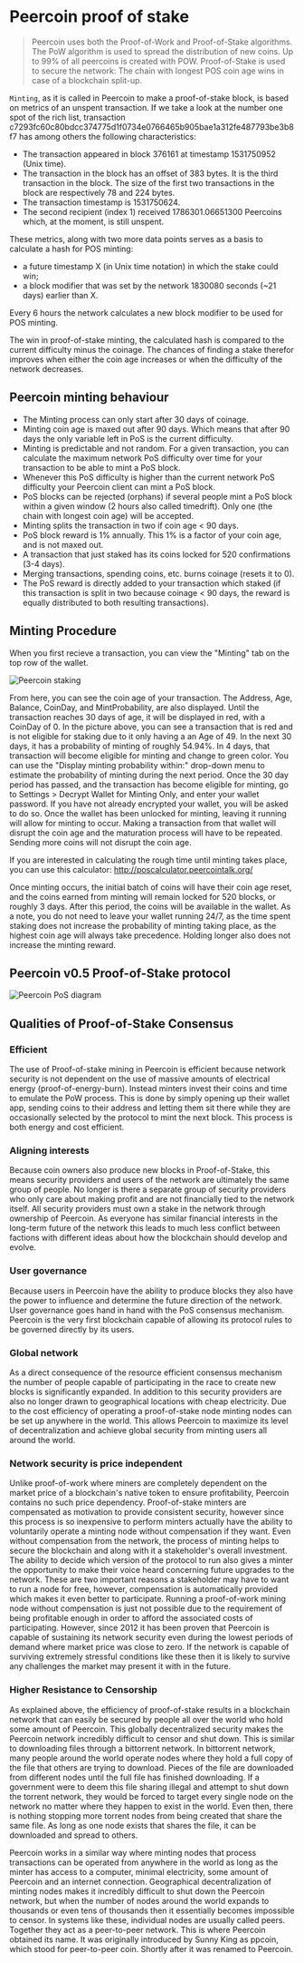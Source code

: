 # Peercoin proof of stake

>Peercoin uses both the Proof-of-Work and Proof-of-Stake algorithms. The PoW algorithm is used to spread the distribution of new coins. Up to 99% of all peercoins is created with POW. Proof-of-Stake is used to secure the network: The chain with longest POS coin age wins in case of a blockchain split-up.

`Minting`, as it is called in Peercoin to make a proof-of-stake block, is based on metrics of an unspent transaction.
If we take a look at the number one spot of the rich list, transaction c7293fc60c80bdcc374775d1f0734e0766465b905bae1a312fe487793be3b8f7 has among others the following characteristics:

* The transaction appeared in block 376161 at timestamp 1531750952 (Unix time).
* The transaction in the block has an offset of 383 bytes. It is the third transaction in the block. The size of the first two transactions in the block are respectively 78 and 224 bytes.
* The transaction timestamp is 1531750624.
* The second recipient (index 1) received 1786301.06651300 Peercoins which, at the moment, is still unspent.

These metrics, along with two more data points serves as a basis to calculate a hash for POS minting:

* a future timestamp X (in Unix time notation) in which the stake could win;
* a block modifier that was set by the network 1830080 seconds (~21 days) earlier than X.

Every 6 hours the network calculates a new block modifier to be used for POS minting.

The win in proof-of-stake minting, the calculated hash is compared to the current difficulty minus the coinage. The chances of finding a stake therefor improves when either the coin age increases or when the difficulty of the network decreases.

## Peercoin minting behaviour

* The Minting process can only start after 30 days of coinage.
* Minting coin age is maxed out after 90 days. Which means that after 90 days the only variable left in PoS is the current difficulty.
* Minting is predictable and not random. For a given transaction, you can calculate the maximum network PoS difficulty over time for your transaction to be able to mint a PoS block.
* Whenever this PoS difficulty is higher than the current network PoS difficulty your Peercoin client can mint a PoS block.
* PoS blocks can be rejected (orphans) if several people mint a PoS block within a given window (2 hours also called timedrift). Only one (the chain with longest coin age) will be accepted.
* Minting splits the transaction in two if coin age < 90 days.
* PoS block reward is 1% annually. This 1% is a factor of your coin age, and is not maxed out.
* A transaction that just staked has its coins locked for 520 confirmations (3-4 days).
* Merging transactions, spending coins, etc. burns coinage (resets it to 0).
* The PoS reward is directly added to your transaction which staked (if this transaction is split in two because coinage < 90 days, the reward is equally distributed to both resulting transactions).

## Minting Procedure

When you first recieve a transaction, you can view the "Minting" tab on the top row of the wallet.

![Peercoin staking](../img/staking.png)

From here, you can see the coin age of your transaction.  The Address, Age, Balance, CoinDay, and MintProbability, are also displayed.  Until the transaction reaches 30 days of age, it will be displayed in red, with a CoinDay of 0.  In the picture above, you can see a transaction that is red and is not eligible for staking due to it only having a an Age of 49.  In the next 30 days, it has a probability of minting of roughly 54.94%.  In 4 days, that transaction will become eligible for minting and change to green color.  You can use the "Display minting probability within:" drop-down menu to estimate the probability of minting during the next period.  Once the 30 day period has passed, and the transaction has become eligible for minting, go to Settings > Decrypt Wallet for Minting Only, and enter your wallet password.  If you have not already encrypted your wallet, you will be asked to do so.  Once the wallet has been unlocked for minting, leaving it running will allow for minting to occur.  Making a transaction from that wallet will disrupt the coin age and the maturation process will have to be repeated.  Sending more coins will not disrupt the coin age.

If you are interested in calculating the rough time until minting takes place, you can use this calculator: http://poscalculator.peercointalk.org/

Once minting occurs, the initial batch of coins will have their coin age reset, and the coins earned from minting will remain locked for 520 blocks, or roughly 3 days.  After this period, the coins will be available in the wallet.  As a note, you do not need to leave your wallet running 24/7, as the time spent staking does not increase the probability of minting taking place, as the highest coin age will always take precedence.  Holding longer also does not increase the minting reward.  

## Peercoin v0.5 Proof-of-Stake protocol

![Peercoin PoS diagram](../img/pos-diagram.svg)

## Qualities of Proof-of-Stake Consensus

### Efficient
The use of Proof-of-stake mining in Peercoin is efficient because network security is not dependent on the use of massive amounts of electrical energy (proof-of-energy-burn). Instead minters invest their coins and time to emulate the PoW process. This is done by simply opening up their wallet app, sending coins to their address and letting them sit there while they are occasionally selected by the protocol to mint the next block. This process is both energy and cost efficient.

### Aligning interests
Because coin owners also produce new blocks in Proof-of-Stake, this means security providers and users of the network are ultimately the same group of people. No longer is there a separate group of security providers who only care about making profit and are not financially tied to the network itself. All security providers must own a stake in the network through ownership of Peercoin. As everyone has similar financial interests in the long-term future of the network this leads to much less conflict between factions with different ideas about how the blockchain should develop and evolve.

### User governance
Because users in Peercoin have the ability to produce blocks they also have the power to influence and determine the future direction of the network. User governance goes hand in hand with the PoS consensus mechanism. Peercoin is the very first blockchain capable of allowing its protocol rules to be governed directly by its users.

### Global network
As a direct consequence of the resource efficient consensus mechanism the number of people capable of participating in the race to create new blocks is significantly expanded. In addition to this security providers are also no longer drawn to geographical locations with cheap electricity. Due to the cost efficiency of operating a proof-of-stake node minting nodes can be set up anywhere in the world. This allows Peercoin to maximize its level of decentralization and achieve global security from minting users all around the world.

### Network security is price independent
Unlike proof-of-work where miners are completely dependent on the market price of a blockchain's native token to ensure profitability, Peercoin contains no such price dependency. Proof-of-stake minters are compensated as motivation to provide consistent security, however since this process is so inexpensive to perform minters actually have the ability to voluntarily operate a minting node without compensation if they want. Even without compensation from the network, the process of minting helps to secure the blockchain and along with it a stakeholder's overall investment. The ability to decide which version of the protocol to run also gives a minter the opportunity to make their voice heard concerning future upgrades to the network. These are two important reasons a stakeholder may have to want to run a node for free, however, compensation is automatically provided which makes it even better to participate. Running a proof-of-work mining node without compensation is just not possible due to the requirement of being profitable enough in order to afford the associated costs of participating. However, since 2012 it has been proven that Peercoin is capable of sustaining its network security even during the lowest periods of demand where market price was close to zero. If the network is capable of surviving extremely stressful conditions like these then it is likely to survive any challenges the market may present it with in the future.

### Higher Resistance to Censorship
As explained above, the efficiency of proof-of-stake results in a blockchain network that can easily be secured by people all over the world who hold some amount of Peercoin. This globally decentralized security makes the Peercoin network incredibly difficult to censor and shut down. This is similar to downloading files through a bittorrent network. In bittorrent network, many people around the world operate nodes where they hold a full copy of the file that others are trying to download. Pieces of the file are downloaded from different nodes until the full file has finished downloading. If a government were to deem this file sharing illegal and attempt to shut down the torrent network, they would be forced to target every single node on the network no matter where they happen to exist in the world. Even then, there is nothing stopping more torrent nodes from being created that share the same file. As long as one node exists that shares the file, it can be downloaded and spread to others.

Peercoin works in a similar way where minting nodes that process transactions can be operated from anywhere in the world as long as the minter has access to a computer, minimal electricity, some amount of Peercoin and an internet connection. Geographical decentralization of minting nodes makes it incredibly difficult to shut down the Peercoin network, but when the number of nodes around the world expands to thousands or even tens of thousands then it essentially becomes impossible to censor. In systems like these, individual nodes are usually called peers. Together they act as a peer-to-peer network. This is where Peercoin obtained its name. It was originally introduced by Sunny King as ppcoin, which stood for peer-to-peer coin. Shortly after it was renamed to Peercoin.
